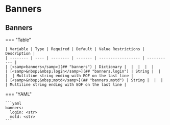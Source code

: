 
# Banners

## Banners

=== "Table"

    | Variable | Type | Required | Default | Value Restrictions | Description |
    | -------- | ---- | -------- | ------- | ------------------ | ----------- |
    | [<samp>banners</samp>](## "banners") | Dictionary |  |  |  |  |
    | [<samp>&nbsp;&nbsp;login</samp>](## "banners.login") | String |  |  |  | Multiline string ending with EOF on the last line |
    | [<samp>&nbsp;&nbsp;motd</samp>](## "banners.motd") | String |  |  |  | Multiline string ending with EOF on the last line |

=== "YAML"

    ```yaml
    banners:
      login: <str>
      motd: <str>
    ```
